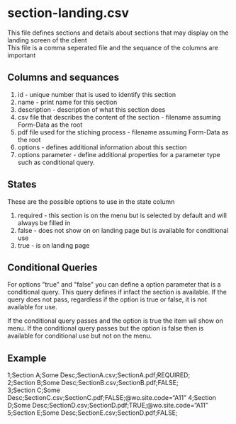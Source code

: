 # section-landing.csv
This file defines sections and details about sections that may display on the landing screen of the client  
This file is a comma seperated file and the sequance of the columns are important

## Columns and sequances
1. id   - unique number that is used to identify this section
1. name - print name for this section
1. description - description of what this section does
1. csv file that describes the content of the section - filename assuming Form-Data as the root
1. pdf file used for the stiching process - filename assuming Form-Data as the root
1. options - defines additional information about this section
1. options parameter - define additional properties for a parameter type such as conditional query.

## States
These are the possible options to use in the state column

1. required - this section is on the menu but is selected by default and will always be filled in
1. false - does not show on on landing page but is available for conditional use
1. true - is on landing page

## Conditional Queries
For options "true" and "false" you can define a option parameter that is a conditional query.
This query defines if infact the section is available. If the query does not pass, regardless if the option is true or false,
it is not available for use.

If the conditional query passes and the option is true the item wil show on menu.
If the conditional query passes but the option is false then is available for conditional use but not on the menu.

## Example
1;Section A;Some Desc;SectionA.csv;SectionA.pdf;REQUIRED;	
2;Section B;Some Desc;SectionB.csv;SectionB.pdf;FALSE;	
3;Section C;Some Desc;SectionC.csv;SectionC.pdf;FALSE;@wo.site.code=“A11”
4;Section D;Some Desc;SectionD.csv;SectionD.pdf;TRUE;@wo.site.code=“A11”
5;Section E;Some Desc;SectionE.csv;SectionD.pdf;FALSE;	